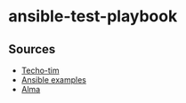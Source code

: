 # ansible-test-playbook

## Sources
- [Techo-tim](https://technotim.live/posts/ansible-automation/)
- [Ansible examples](https://github.com/ansible/ansible-examples.git)
- [Alma](https://github.com/hotta/ansible-alma9)
